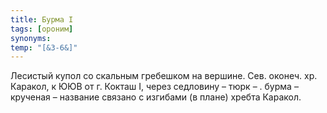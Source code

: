 ```yaml
---
title: Бурма I
tags: [ороним]
synonyms:
temp: "[&З-6&]"
---
```


Лесистый купол со скальным гребешком на вершине. Сев. оконеч. хр. Каракол, к ЮЮВ
от г. Кокташ I, через седловину – тюрк – . бурма – крученая – название связано с
изгибами (в плане) хребта Каракол.
